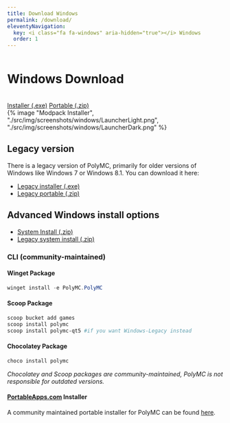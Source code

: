```yaml
---
title: Download Windows
permalink: /download/
eleventyNavigation:
  key: <i class="fa fa-windows" aria-hidden="true"></i> Windows
  order: 1
---
```


<div class="download-content">
    <div class="row">
    <div class="column">
      <div>
        <h1>Windows Download</h1>
        <br>
        <a class="button is-big" href="https://github.com/PolyMC/PolyMC/releases/download/{{version.current}}/PolyMC-Windows-Setup-{{version.current}}.exe">Installer (.exe)</a>
        <a class="button is-big" href="https://github.com/PolyMC/PolyMC/releases/download/{{version.current}}/PolyMC-Windows-Portable-{{version.current}}.zip">Portable (.zip)</a>
      </div>
    </div>
    <div class="column">
      {% image "Modpack Installer", "./src/img/screenshots/windows/LauncherLight.png", "./src/img/screenshots/windows/LauncherDark.png" %}
    </div>
  </div>
</div>

<div class="infobox top">

## Legacy version

There is a legacy version of PolyMC, primarily for older versions of Windows like Windows 7 or Windows 8.1.
You can download it here:

- [Legacy installer (.exe)](https://github.com/PolyMC/PolyMC/releases/download/{{version.current}}/PolyMC-Windows-Legacy-Setup-{{version.current}}.exe)
- [Legacy portable (.zip)](https://github.com/PolyMC/PolyMC/releases/download/{{version.current}}/PolyMC-Windows-Legacy-Portable-{{version.current}}.zip)

## Advanced Windows install options

- [System Install (.zip)](https://github.com/PolyMC/PolyMC/releases/download/{{version.current}}/PolyMC-Windows-{{version.current}}.zip)
- [Legacy system install (.zip)](https://github.com/PolyMC/PolyMC/releases/download/{{version.current}}/PolyMC-Windows-Legacy-{{version.current}}.zip)

### CLI (community-maintained)

#### Winget Package

```powershell
winget install -e PolyMC.PolyMC
```

#### Scoop Package

```powershell
scoop bucket add games
scoop install polymc 
scoop install polymc-qt5 #if you want Windows-Legacy instead
```

#### Chocolatey Package

```powershell
choco install polymc
```

*Chocolatey and Scoop packages are community-maintained, PolyMC is not responsible for outdated versions.*

#### [PortableApps.com](https://portableapps.com) Installer

A community maintained portable installer for PolyMC can be found [here](https://FayneAldan.github.io/PolyMCPortable/).
</div>
